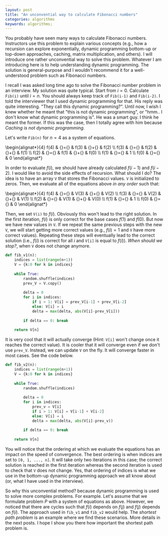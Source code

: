 ```yaml
---
layout: post
title: "An unconvential way to calculate Fibonacci numbers"
categories: algorithms
keywords: algorithms; 
---
```


You probably have seen many ways to calculate Fibonacci numbers. Instructors use this problem to explain various concepts (e.g., how a recursion can explore exponentially, dynamic programming bottom-up or top-down approaches, caching, matrix multiplication, and others). I will introduce one rather unconvential way to solve this problem. Whatever I am introducing here is to help understanding dynamic programming. The solution is general-purpose and I wouldn't recommend it for a well-understood problem such as Fibonacci numbers. 

I recall I was asked long time ago to solve the Fibonacci number problem in an interview. My solution was quite typical. Start from $i = 0$. Calculate `Fib(i)` until $i = n$. You should always keep track of `Fib(i-1)` and `Fib(i-2)`.  I told the interviewer that I used dynamic programming for that. His reply was quite interesting. "They call this dynamic programming?". Until now, I wish I knew whether he meant that "this is not dynamic programming", or "hmm.. I don't know what dynamic programming is". He was a smart guy. I think he meant the former. If this was the case, then I totally agree with him because *Caching is not dynamic programming*.  

Let's write `Fib(n)` for $n = 4$ as a system of equations. 

<div class="math">
\begin{alignat*}{4}
   f(4) & {}={} &  f(3) & {}+{} & f(2) \\
   f(3) & {}={} &  f(2) & {}+{} & f(1) \\
   f(2) & {}={} &  f(1) & {}+{} & f(0) \\
   f(1) & {}={} &  1                    \\
   f(0) & {}={} &  0                             
\end{alignat*}
</div>

In order to evaluate $f(i)$, we should have already calculated $f(i-1)$ and $f(i-2)$. I would like to avoid the side effects of recursion. What should I do? The idea is to have an array `V` that stores the Fibonacci values. `V` is initialized to zeros. Then, we evaluate all of the equations above *in any order* such that: 

<div class="math">
\begin{alignat*}{4}
   f(4) & {}={} &  V(3) & {}+{} & V(2) \\
   f(3) & {}={} &  V(2) & {}+{} & V(1) \\
   f(2) & {}={} &  V(1) & {}+{} & V(0) \\
   f(1) & {}={} &  1                    \\
   f(0) & {}={} &  0                             
\end{alignat*}
</div>

Then, we set `V(i)` to $f(i)$. Obviously this won't lead to the right solution. In the first iteration, $f(i)$ is only correct for the base cases $f(1)$ and $f(0)$.  But now we have new values in `V`.  If we repeat the same previous steps with the new `V`, we will start getting more correct values (e.g., $f(i) = 1$ and `V` have more correct values). Repeating these steps will eventually lead to the correct solution (i.e., $f(i)$ is correct for all $i$ and `V[i]` is equal to $f(i)$).  *When should we stop?*, when `V` does not change anymore.  


```python
def fib_v1(n): 
    indices = list(range(n+1))
    V = {k:0 for k in indices} 
    
    while True:
        random.shuffle(indices)
        prev_V = V.copy() 
    
        delta = 0 
        for i in indices: 
            if i > 1: V[i] = prev_V[i-1] + prev_V[i-2]
            else: V[i] = i
            delta = max(delta, abs(V[i]-prev_V[i]))
        
        if delta == 0: break 
    
    return V[n]
```

It is very cool that it will actually converge (Hint: `V[i]` won't change once it reaches the correct value). It is cooler that it will converge even if we don't use `prev_V`. Instead, we can update `V` on the fly. It will converge faster in most cases. See the code below. 

```python
def fib_v2(n): 
    indices = list(range(n+1))
    V = {k:0 for k in indices} 
    
    while True:
        random.shuffle(indices)
        
        delta = 0 
        for i in indices: 
            prev_v = V[i]
            if i > 1: V[i] = V[i-1] + V[i-2]
            else: V[i] = i
            delta = max(delta, abs(V[i]-prev_v))
        
        if delta == 0: break 
    
    return V[n]
```

You will notice that the ordering at which we evaluate the equations has an impact on the speed of convergence. The best ordering is when indices are set to `[0, 1, ..., n]`. It will take only two iterations in this case; the correct solution is reached in the first iteration whereas the second iteration is used to check that `V` does not change.  Yes, that ordering of indices is what we use in the bottom-up dynamic programming approach we all know about (or, what I have used in the interview). 

So why this unconvential method? because dynamic programming is used to solve more complex problems. For example. Let's assume that we formulate problem $P$ with a system of equations as above. However, we noticed that there are cycles such that $f(i)$ depends on $f(j)$ and $f(j)$ depends on $f(i)$. The approach used in `fib_v1` and `fib_v2` would help.  The *shortest path problem* is an example where we find these scenarios. More details in the next posts. I hope I show you there how important the shortest path problem is.


